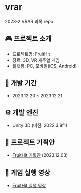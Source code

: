 # vrar
2023-2 VRAR 과목 repo

## :video_game: 프로젝트 소개
- 프로젝트명: FruitHit
- 장르: 3D, VR 캐주얼 게임
- 플랫폼: PC, 모바일(iOS, Android)

## :date: 개발 기간
- 2023.12.20 ~ 2023.12.21

## :gear: 개발 엔진
- Unity 3D (버전: 2022.3.9f1)

## :memo: 프로젝트 기획안
- [FruitHit 기획안](https://drive.google.com/file/d/17B_uxAlAJlqH4G3rHY7gw9de-noQp09K/view?usp=sharing) (2023.12.03)

## :movie_camera: 게임 실행 영상
- [FruitHit 실행 영상](https://youtu.be/qML3y3Lia40)
